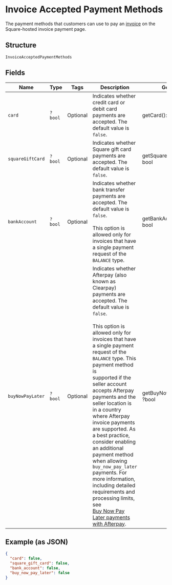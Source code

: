 
# Invoice Accepted Payment Methods

The payment methods that customers can use to pay an [invoice](../../doc/models/invoice.md) on the Square-hosted invoice payment page.

## Structure

`InvoiceAcceptedPaymentMethods`

## Fields

| Name | Type | Tags | Description | Getter | Setter |
|  --- | --- | --- | --- | --- | --- |
| `card` | `?bool` | Optional | Indicates whether credit card or debit card payments are accepted. The default value is `false`. | getCard(): ?bool | setCard(?bool card): void |
| `squareGiftCard` | `?bool` | Optional | Indicates whether Square gift card payments are accepted. The default value is `false`. | getSquareGiftCard(): ?bool | setSquareGiftCard(?bool squareGiftCard): void |
| `bankAccount` | `?bool` | Optional | Indicates whether bank transfer payments are accepted. The default value is `false`.<br><br>This option is allowed only for invoices that have a single payment request of the `BALANCE` type. | getBankAccount(): ?bool | setBankAccount(?bool bankAccount): void |
| `buyNowPayLater` | `?bool` | Optional | Indicates whether Afterpay (also known as Clearpay) payments are accepted. The default value is `false`.<br><br>This option is allowed only for invoices that have a single payment request of the `BALANCE` type. This payment method is<br>supported if the seller account accepts Afterpay payments and the seller location is in a country where Afterpay<br>invoice payments are supported. As a best practice, consider enabling an additional payment method when allowing<br>`buy_now_pay_later` payments. For more information, including detailed requirements and processing limits, see<br>[Buy Now Pay Later payments with Afterpay](https://developer.squareup.com/docs/invoices-api/overview#buy-now-pay-later). | getBuyNowPayLater(): ?bool | setBuyNowPayLater(?bool buyNowPayLater): void |

## Example (as JSON)

```json
{
  "card": false,
  "square_gift_card": false,
  "bank_account": false,
  "buy_now_pay_later": false
}
```

